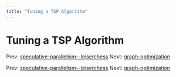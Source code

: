 ```yaml
---
title: "Tuning a TSP Algorithm"
---
```


# Tuning a TSP Algorithm

Prev: [speculative-parallelism--leiserchess](speculative-parallelism--leiserchess.md)
Next: [graph-optimization](graph-optimization.md)

Prev: [speculative-parallelism--leiserchess](speculative-parallelism--leiserchess.md)
Next: [graph-optimization](graph-optimization.md)
